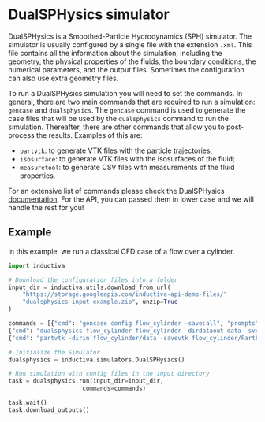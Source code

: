 # DualSPHysics simulator

DualSPHysics is a Smoothed-Particle Hydrodynamics (SPH) simulator. The simulator is usually configured by a single file with the extension `.xml`. This file contains all the information about the simulation, including the geometry, the physical properties of the fluids, the boundary conditions, the numerical parameters, and the output files. Sometimes the configuration can also use extra geometry files. 

To run a DualSPHysics simulation you will need to set the commands. In general, there are two main commands that are required to run a simulation: `gencase` and `dualsphysics`. The `gencase` command is used to generate the case files that will be used by the `dualsphysics` command to run the simulation. Thereafter, there are other commands that allow you to post-process the results. Examples of this are:
- `partvtk`: to generate VTK files with the particle trajectories;
- `isosurface`: to generate VTK files with the isosurfaces of the fluid;
- `measuretool`: to generate CSV files with measurements of the fluid properties.

For an extensive list of commands please check the DualSPHysics [documentation](https://dual.sphysics.org/). For the API, you can passed them in lower case and we will handle the rest for you!

## Example

In this example, we run a classical CFD case of a flow over a cylinder. 

```python
import inductiva

# Download the configuration files into a folder
input_dir = inductiva.utils.download_from_url(
    "https://storage.googleapis.com/inductiva-api-demo-files/"
    "dualsphysics-input-example.zip", unzip=True
)

commands = [{"cmd": "gencase config flow_cylinder -save:all", "prompts": []},
{"cmd": "dualsphysics flow_cylinder flow_cylinder -dirdataout data -svres", "prompts": []},
{"cmd": "partvtk -dirin flow_cylinder/data -savevtk flow_cylinder/PartFluid -onlytype:-all,+fluid", "prompts": []}]

# Initialize the Simulator
dualsphysics = inductiva.simulators.DualSPHysics()

# Run simulation with config files in the input directory
task = dualsphysics.run(input_dir=input_dir,
                     commands=commands)

task.wait()
task.download_outputs()

```